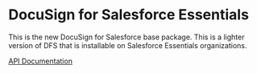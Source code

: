 # DocuSign for Salesforce Essentials

This is the new DocuSign for Salesforce base package. This is a lighter version of DFS that is installable on Salesforce Essentials organizations.

[API Documentation](./doc/SfApexDocs/index.html)
